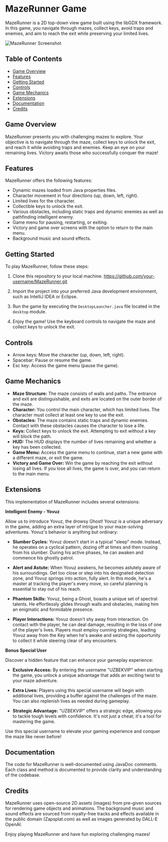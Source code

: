 # MazeRunner Game

MazeRunner is a 2D top-down view game built using the libGDX framework. In this game, you navigate through mazes, collect keys, avoid traps and enemies, and aim to reach the exit while preserving your limited lives.

![MazeRunner Screenshot](C:\Users\Acer\IdeaProjects\itp2324itp2324projectwork-tue2mu1solikhovazizov\assets\Screenshot_Game.png)
## Table of Contents
- [Game Overview](#game-overview)
- [Features](#features)
- [Getting Started](#getting-started)
- [Controls](#controls)
- [Game Mechanics](#game-mechanics)
- [Extensions](#extensions)
- [Documentation](#documentation)
- [Credits](#credits)

## Game Overview
MazeRunner presents you with challenging mazes 
to explore. Your objective is to navigate through the maze, 
collect keys to unlock the exit, and reach it while avoiding
traps and enemies. Keep an eye on your remaining lives. Victory awaits 
those who successfully conquer the maze!

## Features
MazeRunner offers the following features:

- Dynamic mazes loaded from Java properties files.
- Character movement in four directions (up, down, left, right).
- Limited lives for the character.
- Collectible keys to unlock the exit.
- Various obstacles, including static traps and dynamic enemies as well as pathfinding intelligent enemy.
- Game menu for pausing, restarting, or exiting.
- Victory and game over screens with the option to return to the main menu.
- Background music and sound effects.

## Getting Started
To play MazeRunner, follow these steps:

1. Clone this repository to your local machine.
https://github.com/your-username/MazeRunner.git

2. Import the project into your preferred Java development environment, such as IntelliJ IDEA or Eclipse.

3. Run the game by executing the `DesktopLauncher.java` file located in the `desktop` module.

4. Enjoy the game! Use the keyboard controls to navigate the maze and collect keys to unlock the exit.

## Controls
- Arrow keys: Move the character (up, down, left, right).
- Spacebar: Pause or resume the game.
- Esc key: Access the game menu (pause the game).

## Game Mechanics
- **Maze Structure:** The maze consists of walls and paths. The entrance and exit are distinguishable, and exits are located on the outer border of the maze.
- **Character:** You control the main character, which has limited lives. The character must collect at least one key to use the exit.
- **Obstacles:** The maze contains static traps and dynamic enemies. Contact with these obstacles causes the character to lose a life.
- **Keys:** Collect keys to unlock the exit. Attempting to exit without a key will block the path.
- **HUD:** The HUD displays the number of lives remaining and whether a key has been collected.
- **Game Menu:** Access the game menu to continue, start a new game with a different maze, or exit the game.
- **Victory and Game Over:** Win the game by reaching the exit without losing all lives. If you lose all lives, the game is over, and you can return to the main menu.

## Extensions
This implementation of MazeRunner includes several extensions:

**Intelligent Enemy - Yovuz**

Allow us to introduce Yovuz, the drowsy Ghost! Yovuz is a unique adversary in the game, adding an extra layer of intrigue to your maze-solving adventures. Yovuz's behavior is anything but ordinary:

- **Slumber Cycles:** Yovuz doesn't start in a typical "sleep" mode. Instead, he operates on a cyclical pattern, dozing off at times and then rousing from his slumber. During his active phases, he can awaken and commence his ghostly patrol.

- **Alert and Astute:** When Yovuz awakens, he becomes astutely aware of his surroundings. Get too close or step into his designated detection zone, and Yovuz springs into action, fully alert. In this mode, he's a master at tracking the player's every move, so careful planning is essential to stay out of his reach.

- **Phantom Skills:** Yovuz, being a Ghost, boasts a unique set of spectral talents. He effortlessly glides through walls and obstacles, making him an enigmatic and formidable presence.

- **Player Interactions:** Yovuz doesn't shy away from interaction. On contact with the player, he can deal damage, resulting in the loss of one of the player's lives. Players must employ cunning strategies, leading Yovuz away from the Key when he's awake and seizing the opportunity to collect it while steering clear of any encounters.

**Bonus Special User**

Discover a hidden feature that can enhance your gameplay experience:

- **Exclusive Access:** By entering the username "UZBEKVIP" when starting the game, you unlock a unique advantage that adds an exciting twist to your maze adventure.

- **Extra Lives:** Players using this special username will begin with additional lives, providing a buffer against the challenges of the maze. You can also replenish lives as needed during gameplay.

- **Strategic Advantage:** "UZBEKVIP" offers a strategic edge, allowing you to tackle tough levels with confidence. It's not just a cheat; it's a tool for mastering the game.

Use this special username to elevate your gaming experience and conquer the maze like never before!


## Documentation
The code for MazeRunner is well-documented using JavaDoc comments. Each class and method is documented to provide clarity and understanding of the codebase.

## Credits
MazeRunner uses open-source 2D assets (images) from pre-given sources for rendering game objects and animations. The background music and sound effects are sourced from royalty-free tracks and effects available in the public domain (Zapsplat.com) as well as images generated by DALL-E OpenAI.

Enjoy playing MazeRunner and have fun exploring challenging mazes!